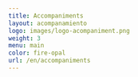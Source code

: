 ```yaml
---
title: Accompaniments
layout: acompanamiento
logo: images/logo-acompaniment.png
weight: 3
menu: main
color: fire-opal
url: /en/accompaniments
---
```

